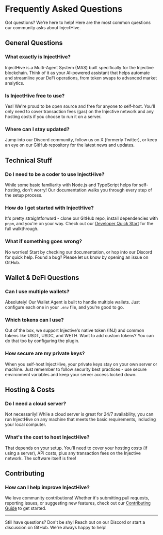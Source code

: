 # Frequently Asked Questions

Got questions? We're here to help! Here are the most common questions our community asks about InjectHive.

## General Questions

### What exactly is InjectHive?
InjectHive is a Multi-Agent System (MAS) built specifically for the Injective blockchain. Think of it as your AI-powered assistant that helps automate and streamline your DeFi operations, from token swaps to advanced market analytics.

### Is InjectHive free to use?
Yes! We're proud to be open source and free for anyone to self-host. You'll only need to cover transaction fees (gas) on the Injective network and any hosting costs if you choose to run it on a server.

### Where can I stay updated?
Jump into our Discord community, follow us on X (formerly Twitter), or keep an eye on our GitHub repository for the latest news and updates.

## Technical Stuff

### Do I need to be a coder to use InjectHive?
While some basic familiarity with Node.js and TypeScript helps for self-hosting, don't worry! Our documentation walks you through every step of the setup process.

### How do I get started with InjectHive?
It's pretty straightforward - clone our GitHub repo, install dependencies with `pnpm`, and you're on your way. Check out our [Developer Quick Start](#developer-quick-start) for the full walkthrough.

### What if something goes wrong?
No worries! Start by checking our documentation, or hop into our Discord for quick help. Found a bug? Please let us know by opening an issue on GitHub.

## Wallet & DeFi Questions

### Can I use multiple wallets?
Absolutely! Our Wallet Agent is built to handle multiple wallets. Just configure each one in your `.env` file, and you're good to go.

### Which tokens can I use?
Out of the box, we support Injective's native token (INJ) and common tokens like USDT, USDC, and WETH. Want to add custom tokens? You can do that too by configuring the plugin.

### How secure are my private keys?
When you self-host InjectHive, your private keys stay on your own server or machine. Just remember to follow security best practices - use secure environment variables and keep your server access locked down.

## Hosting & Costs

### Do I need a cloud server?
Not necessarily! While a cloud server is great for 24/7 availability, you can run InjectHive on any machine that meets the basic requirements, including your local computer.

### What's the cost to host InjectHive?
That depends on your setup. You'll need to cover your hosting costs (if using a server), API costs, plus any transaction fees on the Injective network. The software itself is free!

## Contributing

### How can I help improve InjectHive?
We love community contributions! Whether it's submitting pull requests, reporting issues, or suggesting new features, check out our [Contributing Guide](#contributing) to get started.

---

Still have questions? Don't be shy! Reach out on our Discord or start a discussion on GitHub. We're always happy to help!
